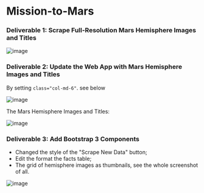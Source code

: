 # Mission-to-Mars
### Deliverable 1: Scrape Full-Resolution Mars Hemisphere Images and Titles

![image](https://user-images.githubusercontent.com/103073631/174570048-142a91a9-4aab-47d6-ab42-ed9c93163690.png)

### Deliverable 2: Update the Web App with Mars Hemisphere Images and Titles
By setting ```class="col-md-6"```. see below

![image](https://user-images.githubusercontent.com/103073631/174570622-5656cc65-abcf-4ad6-b68f-30d6e9a11200.png)

The Mars Hemisphere Images and Titles:

![image](https://user-images.githubusercontent.com/103073631/174570858-6ca5e3ae-cf57-4365-b66a-07a788ca4334.png)

### Deliverable 3: Add Bootstrap 3 Components
- Changed the style of the "Scrape New Data" button;
- Edit the format the facts table;
- The grid of hemisphere images as thumbnails, see the whole screenshot of all.

![image](https://user-images.githubusercontent.com/103073631/174571566-aa6eba18-bed1-43e8-9104-91b31f5c8504.png)

